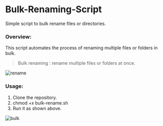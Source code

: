# Bulk-Renaming-Script
Simple script to bulk rename files or directories. 

### Overview: 
This script automates the process of renaming multiple files or folders in bulk. 
> Bulk renaming : rename multiple files or folders at once.

![rename](https://github.com/distrohopperuk/Bulk-Renaming-Script/assets/159959630/11f2eccf-2a09-46a7-8308-b438d787e787)

### Usage:
1. Clone the repository.
2. chmod +x bulk-rename.sh
3. Run it as shown above.

![bulk](https://github.com/distrohopperuk/Bulk-Renaming-Script/assets/159959630/f7502533-815f-4c1f-8bf8-7733ccf1aa2e)

